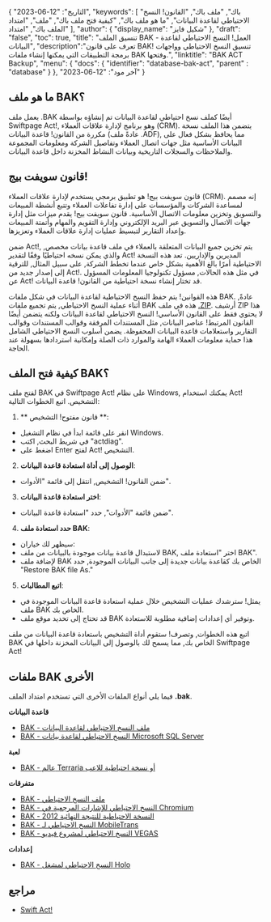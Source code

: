 {
"التاريخ": "12-06-2023",
  "keywords": [
"باك",
"ملف باك",
"القانون! النسخ الاحتياطي لقاعدة البيانات",
"ما هو ملف باك",
"كيفية فتح ملف باك",
"ملف",
"امتداد الملف باك",
"امتداد"
],
  "author": {
"display_name": "شكيل فايز"
},
"draft": "false",
"toc": true,
"title": "تنسيق الملف BAK - العمل! النسخ الاحتياطي لقاعدة البيانات",
  "description":"تعرف على قانون BAK! تنسيق النسخ الاحتياطي وواجهات برمجة التطبيقات التي يمكنها إنشاء ملفات BAK وفتحها.",
"linktitle": "BAK ACT Backup",
  "menu": {
    "docs": {
      "identifier": "database-bak-act",
"parent" : "database"
}
},
"آخر مود": "12-06-2023"
}

## ما هو ملف BAK؟

يعمل ملف .BAK أيضًا كملف نسخ احتياطي لقاعدة البيانات تم إنشاؤه بواسطة Swiftpage Act!, وهو برنامج لإدارة علاقات العملاء (CRM). يتضمن هذا الملف نسخة مكررة من القانون! قاعدة البيانات (عادةً ملف .ADF), مما يحافظ بشكل فعال على البيانات الأساسية مثل جهات اتصال العملاء وتفاصيل الشركة ومعلومات المجموعة والملاحظات والسجلات التاريخية وبيانات النشاط المخزنة داخل قاعدة البيانات.

## قانون سويفت بيج!

قانون سويفت بيج! هو تطبيق برمجي يستخدم لإدارة علاقات العملاء (CRM). إنه مصمم لمساعدة الشركات والمؤسسات على إدارة تفاعلات العملاء وتتبع أنشطة المبيعات والتسويق وتخزين معلومات الاتصال الأساسية. قانون سويفت بيج! يقدم ميزات مثل إدارة جهات الاتصال والتسويق عبر البريد الإلكتروني وإدارة التقويم والمهام وأتمتة المبيعات وإعداد التقارير لتبسيط عمليات إدارة علاقات العملاء وتعزيزها.

ضمن Act!, يتم تخزين جميع البيانات المتعلقة بالعملاء في ملف قاعدة بيانات مخصص, والذي يمكن نسخه احتياطيًا وفقًا لتقدير Act! المديرين والإداريين. تعد هذه النسخة الاحتياطية أمرًا بالغ الأهمية بشكل خاص عندما تخطط الشركة, على سبيل المثال, للترقية إلى إصدار جديد من Act!. في مثل هذه الحالات, مسؤول تكنولوجيا المعلومات المسؤول عن Act! قد تختار إنشاء نسخة احتياطية من القانون! قاعدة البيانات.

هذه القوانين! يتم حفظ النسخ الاحتياطية لقاعدة البيانات في شكل ملفات BAK. عادةً, أثناء عملية النسخ الاحتياطي, يتم تجميع ملفات BAK هذه في ملف [.ZIP](/ar/compression/zip/). أرشيف ZIP هذا لا يحتوي فقط على القانون الأساسي! النسخ الاحتياطي لقاعدة البيانات ولكنه يتضمن أيضًا القانون المرتبط! عناصر البيانات, مثل المستندات المرفقة وقوالب المستندات وقوالب التقارير واستعلامات قاعدة البيانات المحفوظة. يضمن أسلوب النسخ الاحتياطي الشامل هذا حماية معلومات العملاء الهامة والموارد ذات الصلة وإمكانية استردادها بسهولة عند الحاجة.

## كيفية فتح الملف BAK؟

لفتح ملف BAK في Swiftpage Act! على نظام Windows, يمكنك استخدام Act! التشخيص. اتبع الخطوات التالية:

1. ** قانون مفتوح! التشخيص **:
- انقر على قائمة ابدأ في نظام التشغيل Windows.
- في شريط البحث, اكتب "actdiag".
- اضغط على Enter لفتح Act! التشخيص.

2. **الوصول إلى أداة استعادة قاعدة البيانات**:
- ضمن القانون! التشخيص, انتقل إلى قائمة "الأدوات".

3. **اختر استعادة قاعدة البيانات**:
- ضمن قائمة "الأدوات", حدد "استعادة قاعدة البيانات".

4. **حدد استعادة ملف BAK**:
- سيظهر لك خياران:
- لاستبدال قاعدة بيانات موجودة بالبيانات من ملف BAK, اختر "استعادة ملف BAK".
- لإضافة ملف BAK الخاص بك كقاعدة بيانات جديدة إلى جانب البيانات الموجودة, حدد "Restore BAK file As."

5. **اتبع المطالبات**:
- يمثل! سترشدك عمليات التشخيص خلال عملية استعادة قاعدة البيانات الموجودة في ملف BAK الخاص بك.
- قد تحتاج إلى تحديد موقع ملف BAK وتوفير أي إعدادات إضافية مطلوبة للاستعادة.

اتبع هذه الخطوات, وتصرف! ستقوم أداة التشخيص باستعادة قاعدة البيانات من ملف BAK الخاص بك, مما يسمح لك بالوصول إلى البيانات المخزنة داخلها في Swiftpage Act!

## ملفات BAK الأخرى

فيما يلي أنواع الملفات الأخرى التي تستخدم امتداد الملف **.bak**.

**قاعدة البيانات**
- [BAK - ملف النسخ الاحتياطي لقاعدة البيانات](/ar/database/bak/)
- [BAK - النسخ الاحتياطي لقاعدة بيانات Microsoft SQL Server](/ar/database/bak-sqlserver/)

**لعبة**
- [BAK - عالم Terraria أو نسخة احتياطية للاعب](/ar/game/bak-terraria/)

**متفرقات**
- [BAK - ملف النسخ الاحتياطي](/ar/misc/bak-backup/)
- [BAK - النسخ الاحتياطي للإشارات المرجعية في Chromium](/ar/misc/bak-chromium/)
- [BAK - النسخة الاحتياطية للنتيجة النهائية 2012](/ar/misc/bak-finale/)
- [BAK - النسخ الاحتياطي لـ MobileTrans](/ar/misc/bak-mobiletrans/)
- [BAK - النسخ الاحتياطي لمشروع فيديو VEGAS](/ar/misc/bak-vegas/)

**إعدادات**
- [BAK - النسخ الاحتياطي لمشغل Holo](/ar/settings/bak-holo/)

## مراجع
* [Swift Act!](https://en.wikipedia.org/wiki/Act!_LLC)
